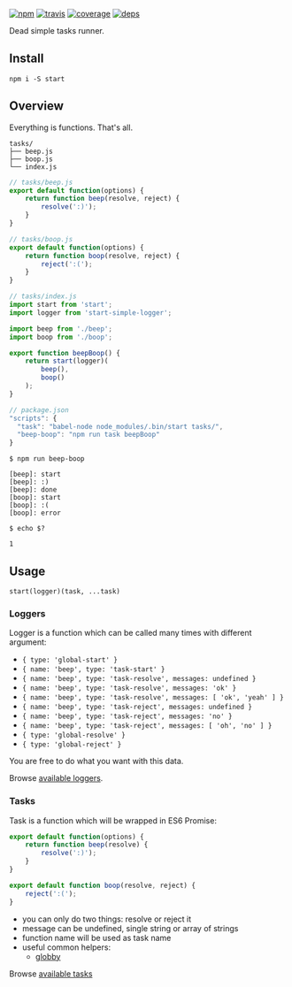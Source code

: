 [![npm](https://img.shields.io/npm/v/start.svg?style=flat-square)](https://www.npmjs.com/package/start)
[![travis](http://img.shields.io/travis/start-runner/start.svg?style=flat-square)](https://travis-ci.org/start-runner/start)
[![coverage](https://img.shields.io/codecov/c/github/start-runner/start.svg?style=flat-square)](https://codecov.io/github/start-runner/start)
[![deps](https://img.shields.io/gemnasium/start-runner/start.svg?style=flat-square)](https://gemnasium.com/start-runner/start)

Dead simple tasks runner.

## Install

```
npm i -S start
```

## Overview

Everything is functions. That's all.

```
tasks/
├── beep.js
├── boop.js
└── index.js
```

```js
// tasks/beep.js
export default function(options) {
    return function beep(resolve, reject) {
        resolve(':)');
    }
}
```

```js
// tasks/boop.js
export default function(options) {
    return function boop(resolve, reject) {
        reject(':(');
    }
}
```

```js
// tasks/index.js
import start from 'start';
import logger from 'start-simple-logger';

import beep from './beep';
import boop from './boop';

export function beepBoop() {
    return start(logger)(
        beep(),
        boop()
    );
}
```

```js
// package.json
"scripts": {
  "task": "babel-node node_modules/.bin/start tasks/",
  "beep-boop": "npm run task beepBoop"
}
```

```
$ npm run beep-boop

[beep]: start
[beep]: :)
[beep]: done
[boop]: start
[boop]: :(
[boop]: error

$ echo $?

1
```

## Usage

`start(logger)(task, ...task)`

### Loggers

Logger is a function which can be called many times with different argument:

* `{ type: 'global-start' }`
* `{ name: 'beep', type: 'task-start' }`
* `{ name: 'beep', type: 'task-resolve', messages: undefined }`
* `{ name: 'beep', type: 'task-resolve', messages: 'ok' }`
* `{ name: 'beep', type: 'task-resolve', messages: [ 'ok', 'yeah' ] }`
* `{ name: 'beep', type: 'task-reject', messages: undefined }`
* `{ name: 'beep', type: 'task-reject', messages: 'no' }`
* `{ name: 'beep', type: 'task-reject', messages: [ 'oh', 'no' ] }`
* `{ type: 'global-resolve' }`
* `{ type: 'global-reject' }`

You are free to do what you want with this data.

Browse [available loggers](https://www.npmjs.com/browse/keyword/start-logger).

### Tasks

Task is a function which will be wrapped in ES6 Promise:

```js
export default function(options) {
    return function beep(resolve) {
        resolve(':)');
    }
}
```

```js
export default function boop(resolve, reject) {
    reject(':(');
}
```

* you can only do two things: resolve or reject it
* message can be undefined, single string or array of strings
* function name will be used as task name
* useful common helpers:
  * [globby](https://github.com/sindresorhus/globby)

Browse [available tasks](https://www.npmjs.com/browse/keyword/start-task)

